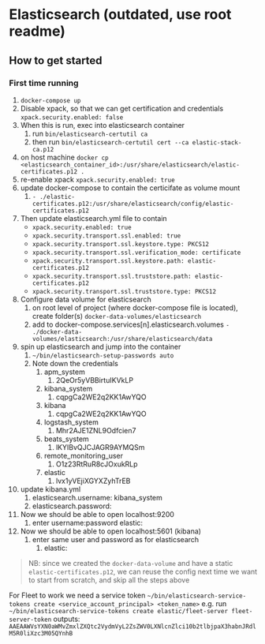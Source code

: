 # Elasticsearch (outdated, use root readme)

## How to get started

### First time running

1. `docker-compose up`
2. Disable xpack, so that we can get certification and credentials `xpack.security.enabled: false`
3. When this is run, exec into elasticsearch container
   1. run `bin/elasticsearch-certutil ca`
   2. then run `bin/elasticsearch-certutil cert --ca elastic-stack-ca.p12`
4. on host machine `docker cp <elasticsearch_container_id>:/usr/share/elasticsearch/elastic-certificates.p12 .`
5. re-enable xpack `xpack.security.enabled: true`
6. update docker-compose to contain the certicifate as volume mount
   1. `- ./elastic-certificates.p12:/usr/share/elasticsearch/config/elastic-certificates.p12`
7. Then update elasticsearch.yml file to contain
   - `xpack.security.enabled: true`
   - `xpack.security.transport.ssl.enabled: true`
   - `xpack.security.transport.ssl.keystore.type: PKCS12`
   - `xpack.security.transport.ssl.verification_mode: certificate`
   - `xpack.security.transport.ssl.keystore.path: elastic-certificates.p12`
   - `xpack.security.transport.ssl.truststore.path: elastic-certificates.p12`
   - `xpack.security.transport.ssl.truststore.type: PKCS12`
8. Configure data volume for elasticsearch 
   1. on root level of project (where docker-compose file is located), create folder(s) `docker-data-volumes/elasticsearch`
   2. add to docker-compose.services[n].elasticsearch.volumes `- ./docker-data-volumes/elasticsearch:/usr/share/elasticsearch/data`
9.  spin up elasticsearch and jump into the container
    1.  `~/bin/elasticsearch-setup-passwords auto`
    2.  Note down the credentials
        1.  apm_system
            1.  2QeOr5yVBBirtuIKVkLP
        2.  kibana_system
            1.  cqpgCa2WE2q2KK1AwYQO
        3.  kibana
            1.  cqpgCa2WE2q2KK1AwYQO
        4.  logstash_system
            1.  Mhr2AJE1ZNL9Odfcien7
        5.  beats_system
            1.  lKYIBvQJCJAGR9AYMQSm
        6.  remote_monitoring_user
            1.  O1z23RtRuR8cJOxukRLp
        7.  elastic
            1.  lvx1yVEjiXGYXZyhTrEB
10. update kibana.yml
    1.  elasticsearch.username: kibana_system
    2.  elasticsearch.password: <kibana password>
11. Now we should be able to open localhost:9200
    1.  enter username:password elastic:<elastic password>
12. Now we should be able to open localhost:5601 (kibana)
    1.  enter same user and password as for elasticsearch
        1.  elastic:<elastic password>


>NB:
>since we created the `docker-data-volume` and have a static `elastic-certificates.p12`, we can reuse the config next time we want to start from scratch, and skip all the steps above


For Fleet to work we need a service token
`~/bin/elasticsearch-service-tokens create <service_account_principal> <token_name>`
e.g. run `~/bin/elasticsearch-service-tokens create elastic/fleet-server fleet-server-token`
outputs: `AAEAAWVsYXN0aWMvZmxlZXQtc2VydmVyL2ZsZWV0LXNlcnZlci10b2tlbjpaX3habnJRdlM5R0liXzc3M05QYnhB`

